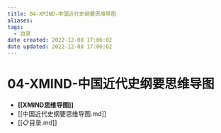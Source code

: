 ```yaml
---
title: 04-XMIND-中国近代史纲要思维导图
aliases:
tags:
  - 目录
date created: 2022-12-08 17:06:02
date updated: 2022-12-08 17:06:02
---
```


# 04-XMIND-中国近代史纲要思维导图

- **[[XMIND思维导图]]**
- [[中国近代史纲要思维导图.md]]
- [[📋目录.md]]
